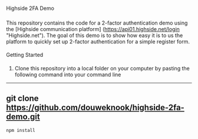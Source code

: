 ###
Highside 2FA Demo
###
This repository contains the code for a 2-factor authentication demo using the [Highside communication platform] (https://api01.highside.net/login "Highside.net"). The goal of this demo is to show how easy it is to us the platform to quickly set up 2-factor authentication for a simple register form. 

####
Getting Started
####
1. Clone this repository into a local folder on your computer by pasting the following command into your command line
---
git clone https://github.com/douweknook/highside-2fa-demo.git
---


`npm install`

